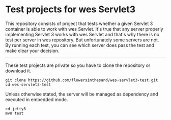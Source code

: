 # Test projects for wes Servlet3

This repository consists of project that tests whether a given Servlet 3 container is able to work with wes Servlet. It's true that any server properly implementing Servlet 3 works with wes Servlet and that's why there is no test per server in wes repository. But unfortunately some servers are not. By running each test, you can see which server does pass the test and make clear your decision.

---

These test projects are private so you have to clone the repository or download it. 
```
git clone https://github.com/flowersinthesand/wes-servlet3-test.git
cd wes-servlet3-test
```

Unless otherwise stated, the server will be managed as dependency and executed in embedded mode.

```
cd jetty8
mvn test
```
